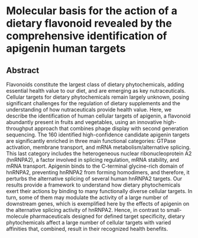 # Molecular basis for the action of a dietary flavonoid revealed by the comprehensive identification of apigenin human targets

## Abstract

Flavonoids constitute the largest class of dietary phytochemicals, adding essential health value to our diet, and are emerging as key nutraceuticals. Cellular targets for dietary phytochemicals remain largely unknown, posing significant challenges for the regulation of dietary supplements and the understanding of how nutraceuticals provide health value. Here, we describe the identification of human cellular targets of apigenin, a flavonoid abundantly present in fruits and vegetables, using an innovative high-throughput approach that combines phage display with second generation sequencing. The 160 identified high-confidence candidate apigenin targets are significantly enriched in three main functional categories: GTPase activation, membrane transport, and mRNA metabolism/alternative splicing. This last category includes the heterogeneous nuclear ribonucleoprotein A2 (hnRNPA2), a factor involved in splicing regulation, mRNA stability, and mRNA transport. Apigenin binds to the C-terminal glycine-rich domain of hnRNPA2, preventing hnRNPA2 from forming homodimers, and therefore, it perturbs the alternative splicing of several human hnRNPA2 targets. Our results provide a framework to understand how dietary phytochemicals exert their actions by binding to many functionally diverse cellular targets. In turn, some of them may modulate the activity of a large number of downstream genes, which is exemplified here by the effects of apigenin on the alternative splicing activity of hnRNPA2. Hence, in contrast to small-molecule pharmaceuticals designed for defined target specificity, dietary phytochemicals affect a large number of cellular targets with varied affinities that, combined, result in their recognized health benefits. 